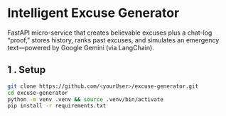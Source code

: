 # Intelligent Excuse Generator

FastAPI micro-service that creates believable excuses plus a chat-log “proof,”
stores history, ranks past excuses, and simulates an emergency text—powered by
Google Gemini (via LangChain).

## 1 . Setup
```bash
git clone https://github.com/<yourUser>/excuse-generator.git
cd excuse-generator
python -m venv .venv && source .venv/bin/activate
pip install -r requirements.txt